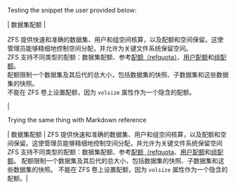 Testing the snippet the user provided below:

| 数据集配额 | <p>ZFS 提供快速和准确的数据集、用户和组空间核算，以及配额和空间保留。这使管理员能够精细地控制空间分配，并允许为关键文件系统保留空间。<br>ZFS 支持不同类型的配额：数据集配额、参考<a href="https://docs.freebsd.org/en/books/handbook/zfs/#zfs-term-refquota">配额（refquota）</a>、<a href="https://docs.freebsd.org/en/books/handbook/zfs/#zfs-term-userquota">用户配额</a>和<a href="https://docs.freebsd.org/en/books/handbook/zfs/#zfs-term-groupquota">组配额</a>。<br>配额限制一个数据集及其后代的总大小，包括数据集的快照、子数据集和这些数据集的快照。<br>不能在 ZFS 卷上设置配额，因为 <code>volsize</code> 属性作为一个隐含的配额。</p> |

Trying the same thing with Markdown reference

| 数据集配额 | ZFS 提供快速和准确的数据集、用户和组空间核算，以及配额和空间保留。这使管理员能够精细地控制空间分配，并允许为关键文件系统保留空间
ZFS 支持不同类型的配额：数据集配额、参考[配额（refquota](https://docs.freebsd.org/en/books/handbook/zfs/#zfs-term-refquota)、[用户配额](https://docs.freebsd.org/en/books/handbook/zfs/#zfs-term-userquota)和[组配额](https://docs.freebsd.org/en/books/handbook/zfs/#zfs-term-groupquota)。
配额限制一个数据集及其后代的总大小，包括数据集的快照、子数据集和这些数据集的快照。
不能在 ZFS 卷上设置配额，因为 `volsize` 属性作为一个隐含的配额。|